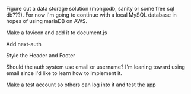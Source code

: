 Figure out a data storage solution (mongodb, sanity or some free sql db???). For now I'm going to continue with a local MySQL database in hopes of using mariaDB on AWS.

Make a favicon and add it to document.js

Add next-auth

Style the Header and Footer

Should the auth system use email or username? I'm leaning toward using email since I'd like to learn how to implement it.

Make a test account so others can log into it and test the app
